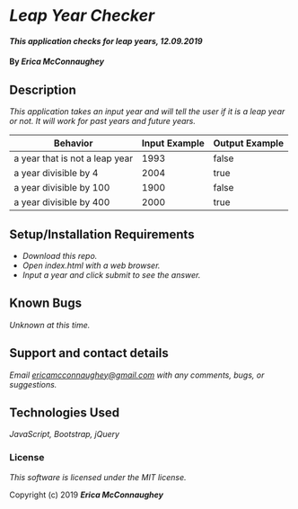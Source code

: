 # _Leap Year Checker_

#### _This application checks for leap years, 12.09.2019_

#### By _**Erica McConnaughey**_

## Description

_This application takes an input year and will tell the user if it is a leap year or not. It will work for past years and future years._

| Behavior  |  Input Example | Output Example  |
|---|---|---|
| a year that is not a leap year  | 1993  | false  |
| a year divisible by 4 | 2004 | true  |
| a year divisible by 100  | 1900  | false  |
| a year divisible by 400  | 2000  | true  |

## Setup/Installation Requirements

* _Download this repo._
* _Open index.html with a web browser._
* _Input a year and click submit to see the answer._

## Known Bugs

_Unknown at this time._

## Support and contact details

_Email ericamcconnaughey@gmail.com with any comments, bugs, or suggestions._

## Technologies Used

_JavaScript, Bootstrap, jQuery_

### License

*This software is licensed under the MIT license.*

Copyright (c) 2019 **_Erica McConnaughey_**